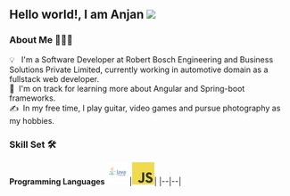 ## Hello world!, I am Anjan <img src="https://raw.githubusercontent.com/MartinHeinz/MartinHeinz/master/wave.gif" width="30px">


### About Me 👨🏻‍💻

💡 &nbsp; I'm a Software Developer at Robert Bosch Engineering and Business Solutions Private Limited, currently working in automotive domain as a fullstack web developer.\
🌱 &nbsp;I'm on track for learning more about Angular and Spring-boot frameworks.\
✍️ &nbsp;In my free time, I play guitar, video games and pursue photography as my hobbies.

### Skill Set 🛠

**Programming Languages**
<img title="Python" alt="Python" width="40px" src="https://raw.githubusercontent.com/github/explore/master/topics/java/java.png"/>|<img alt="JS" title="JavaScript" width="40px" src="https://raw.githubusercontent.com/github/explore/master/topics/javascript/javascript.png">|
|--|--|
